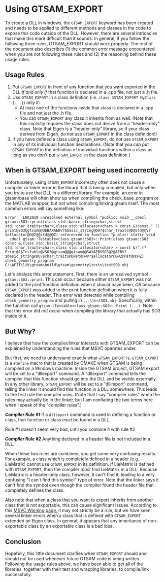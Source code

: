 # Using GTSAM_EXPORT

To create a DLL in windows, the `GTSAM_EXPORT` keyword has been created and needs to be applied to different methods and classes in the code to expose this code outside of the DLL.  However, there are several intricacies that make this more difficult than it sounds.  In general, if you follow the following three rules, GTSAM_EXPORT should work properly.  The rest of the document also describes (1) the common error message encountered when you are not following these rules and (2) the reasoning behind these usage rules.

## Usage Rules
1.  Put `GTSAM_EXPORT` in front of any function that you want exported in the DLL _if and only if_ that function is declared in a .cpp file, not just a .h file.
2.  Use `GTSAM_EXPORT` in a class definition (i.e. `class GSTAM_EXPORT MyClass {...}`) only if:
    * At least one of the functions inside that class is declared in a .cpp file and not just the .h file.
    * You can `GTSAM_EXPORT` any class it inherits from as well.  (Note that this implictly requires the class does not derive from a "header-only" class.  Note that Eigen is a "header-only" library, so if your class derives from Eigen, _do not_ use `GTSAM_EXPORT` in the class definition!) 
3.  If you have defined a class using `GTSAM_EXPORT`, do not use `GTSAM_EXPORT` in any of its individual function declarations.  (Note that you _can_ put `GTSAM_EXPORT` in the definition of individual functions within a class as long as you don't put `GTSAM_EXPORT` in the class definition.)

## When is GTSAM_EXPORT being used incorrectly
Unfortunately, using `GTSAM_EXPORT` incorrectly often does not cause a compiler or linker error in the library that is being compiled, but only when you try to use that DLL in a different library.  For example, an error in gtsam/base will often show up when compiling the check_base_program or the MATLAB wrapper, but not when compiling/linking gtsam itself.  The most common errors will say something like:

```
Error	LNK2019	unresolved external symbol "public: void __cdecl gtsam::SO3::print(class std::basic_string<char,struct std::char_traits<char>,class std::allocator<char> > const &)const " (?print@SO3@gtsam@@QEBAXAEBV?$basic_string@DU?$char_traits@D@std@@V?$allocator@D@2@@std@@@Z) referenced in function "public: static void __cdecl gtsam::Testable<class gtsam::SO3>::Print(class gtsam::SO3 const &,class std::basic_string<char,struct std::char_traits<char>,class std::allocator<char> > const &)" (?Print@?$Testable@VSO3@gtsam@@@gtsam@@SAXAEBVSO3@2@AEBV?$basic_string@DU?$char_traits@D@std@@V?$allocator@D@2@@std@@@Z)	check_geometry_program	C:\AFIT\lib\gtsam\build\gtsam\geometry\tests\testSO3.obj
```

Let's analyze this error statement.  First, there is an unresolved symbol `gtsam::SO3::print`.  This can occur because _either_ `GTSAM_EXPORT` was not added to the print function definition when it should have been, _OR_ because `GTSAM_EXPORT` was added to the print function definition when it is fully declared in the header.  This error was detected while compiling `check_geometry_program` and pulling in `...\testSO3.obj`.  Specifically, within the function call `gtsam::Testable<class gtsam::SO3>::Print (...)`.  Note that this error did _not_ occur when compiling the library that actually has SO3 inside of it.

## But Why?
I believe that how the compiler/linker interacts with GTSAM_EXPORT can be explained by understanding the rules that MSVC operates under.  

But first, we need to understand exactly what `GTSAM_EXPORT` is.  `GTSAM_EXPORT` is a `#define` macro that is created by CMAKE when GTSAM is being compiled on a Windows machine.  Inside the GTSAM project, GTSAM export will be set to a "dllexport" command.  A "dllexport" command tells the compiler that this function should go into the DLL and be visible externally.  In any other library, `GTSAM_EXPORT`  will be set to a "dllimport" command, telling the linker it should find this function in a DLL somewhere.  This leads to the first rule the compiler uses.  (Note that I say "compiler rules" when the rules may actually be in the linker, but I am conflating the two terms here when I speak of the "compiler rules".) 

***Compiler Rule #1*** If a `dllimport` command is used in defining a function or class, that function or class _must_ be found in a DLL.

Rule #1 doesn't seem very bad, until you combine it with rule #2

***Compiler Rule #2*** Anything declared in a header file is not included in a DLL.

When these two rules are combined, you get some very confusing results.  For example, a class which is completely defined in a header (e.g. LieMatrix) cannot use `GTSAM_EXPORT` in its definition.  If LieMatrix is defined with `GTSAM_EXPORT`, then the compiler _must_ find LieMatrix in a DLL.  Because LieMatrix is a header-only class, however, it can't find it, leading to a very confusing "I can't find this symbol" type of error.  Note that the linker says it can't find the symbol even though the compiler found the header file that completely defines the class.

Also note that when a class that you want to export inherits from another class that is not exportable, this can cause significant issues.  According to this [MSVC Warning page](https://docs.microsoft.com/en-us/cpp/error-messages/compiler-warnings/compiler-warning-level-2-c4275?view=vs-2019), it may not strictly be a rule, but we have seen several linker errors when a class that is defined with `GTSAM_EXPORT` extended an Eigen class.  In general, it appears that any inheritance of non-exportable class by an exportable class is a bad idea.

## Conclusion
Hopefully, this little document clarifies when `GTSAM_EXPORT` should and should not be used whenever future GTSAM code is being written.  Following the usage rules above, we have been able to get all of the libraries, together with their test and wrapping libraries, to compile/link successfully.